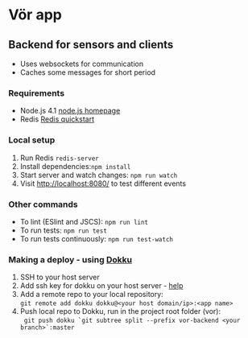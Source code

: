 # Vör app

## Backend for sensors and clients
- Uses websockets for communication
- Caches some messages for short period

### Requirements
- Node.js 4.1 [node.js homepage](https://nodejs.org/en/)
- Redis [Redis quickstart](http://redis.io/topics/quickstart)

### Local setup
1. Run Redis ```redis-server``` 
2. Install dependencies:```npm install```
3. Start server and watch changes: ```npm run watch```
4. Visit [http://localhost:8080/](http://localhost:8080/)  to test different events

### Other commands
- To lint (ESlint and JSCS): ```npm run lint```
- To run tests: ```npm run test```
- To run tests continuously: ```npm run test-watch```


### Making a deploy - using [Dokku](http://dokku.viewdocs.io/dokku/) 
1. SSH to your host server
2. Add ssh key for dokku on your host server - [help](https://www.digitalocean.com/community/questions/dokku-add-new-ssh-key)
3. Add a remote repo to your local repository: <br/>```git remote add dokku dokku@<your host domain/ip>:<app name>```
4. Push local repo to Dokku, run in the project root folder (vor):<br/>``` git push dokku `git subtree split --prefix vor-backend <your branch>`:master```
